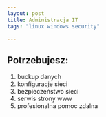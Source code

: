 ```yaml
---
layout: post
title: Administracja IT
tags: "linux windows security"

---
```


## Potrzebujesz:

   1. buckup danych 
   2. konfiguracje sieci
   3. bezpieczeństwo sieci
   4. serwis strony www
   5. profesionalna pomoc zdalna


   